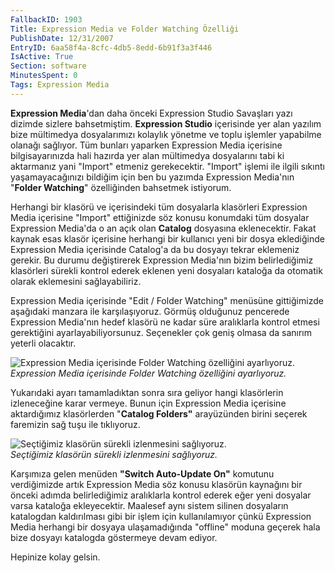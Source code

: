 ```yaml
---
FallbackID: 1903
Title: Expression Media ve Folder Watching Özelliği
PublishDate: 12/31/2007
EntryID: 6aa58f4a-8cfc-4db5-8edd-6b91f3a3f446
IsActive: True
Section: software
MinutesSpent: 0
Tags: Expression Media
---
```

**Expression Media**'dan daha önceki Expression Studio Savaşları yazı
dizimde sizlere bahsetmiştim. **Expression Studio** içerisinde yer alan
yazılım bize mültimedya dosyalarımızı kolaylık yönetme ve toplu işlemler
yapabilme olanağı sağlıyor. Tüm bunları yaparken Expression Media
içerisine bilgisayarınızda hali hazırda yer alan mültimedya dosyalarını
tabi ki aktarmanız yani "Import" etmeniz gerekecektir. "Import" işlemi
ile ilgili sıkıntı yaşamayacağınızı bildiğim için ben bu yazımda
Expression Media'nın "**Folder Watching**" özelliğinden bahsetmek
istiyorum.

Herhangi bir klasörü ve içerisindeki tüm dosyalarla klasörleri
Expression Media içerisine "Import" ettiğinizde söz konusu konumdaki tüm
dosyalar Expression Media'da o an açık olan **Catalog** dosyasına
eklenecektir. Fakat kaynak esas klasör içerisine herhangi bir kullanıcı
yeni bir dosya eklediğinde Expression Media içerisinde Catalog'a da bu
dosyayı tekrar eklemeniz gerekir. Bu durumu değiştirerek Expression
Media'nın bizim belirlediğimiz klasörleri sürekli kontrol ederek eklenen
yeni dosyaları kataloğa da otomatik olarak eklemesini sağlayabiliriz.

Expression Media içerisinde "Edit / Folder Watching" menüsüne
gittiğimizde aşağıdaki manzara ile karşılaşıyoruz. Görmüş olduğunuz
pencerede Expression Media'nın hedef klasörü ne kadar süre aralıklarla
kontrol etmesi gerektiğini ayarlayabiliyorsunuz. Seçenekler çok geniş
olmasa da sanırım yeterli olacaktır.

![Expression Media içerisinde Folder Watching özelliğini
ayarlıyoruz.](http://cdn.daron.yondem.com/assets/1903/30122007_1.png)\
*Expression Media içerisinde Folder Watching özelliğini ayarlıyoruz.*

Yukarıdaki ayarı tamamladıktan sonra sıra geliyor hangi klasörlerin
izleneceğine karar vermeye. Bunun için Expression Media içerisine
aktardığımız klasörlerden "**Catalog Folders"** arayüzünden birini
seçerek faremizin sağ tuşu ile tıklıyoruz.

![Seçtiğimiz klasörün sürekli izlenmesini
sağlıyoruz.](http://cdn.daron.yondem.com/assets/1903/30122007_2.png)\
*Seçtiğimiz klasörün sürekli izlenmesini sağlıyoruz.*

Karşımıza gelen menüden **"Switch Auto-Update On"** komutunu
verdiğimizde artık Expression Media söz konusu klasörün kaynağını bir
önceki adımda belirlediğimiz aralıklarla kontrol ederek eğer yeni
dosyalar varsa kataloğa ekleyecektir. Maalesef aynı sistem silinen
dosyaların katalogdan kaldırılması gibi bir işlem için kullanılamıyor
çünkü Expression Media herhangi bir dosyaya ulaşamadığında "offline"
moduna geçerek hala bize dosyayı katalogda göstermeye devam ediyor.

Hepinize kolay gelsin.


